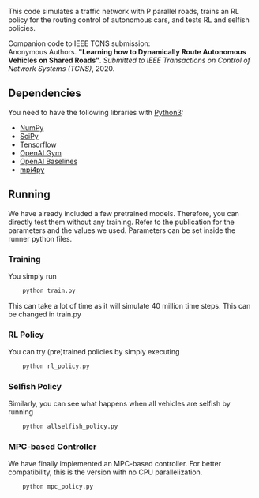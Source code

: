 This code simulates a traffic network with P parallel roads, trains an RL policy for the routing control of autonomous cars, and tests RL and selfish policies.

Companion code to IEEE TCNS submission:  
Anonymous Authors. **"Learning how to Dynamically Route Autonomous Vehicles on Shared Roads"**. _Submitted to_ *IEEE Transactions on Control of Network Systems (TCNS)*, 2020.

## Dependencies
You need to have the following libraries with [Python3](http://www.python.org/downloads):
- [NumPy](https://www.numpy.org/)
- [SciPy](https://www.scipy.org/)
- [Tensorflow](https://www.tensorflow.org/)
- [OpenAI Gym](https://gym.openai.com)
- [OpenAI Baselines](https://github.com/openai/baselines)
- [mpi4py](https://mpi4py.readthedocs.io/en/stable/)


## Running
We have already included a few pretrained models. Therefore, you can directly test them without any training.
Refer to the publication for the parameters and the values we used.
Parameters can be set inside the runner python files.

### Training
You simply run
```python
	python train.py
```
This can take a lot of time as it will simulate 40 million time steps. This can be changed in train.py

### RL Policy
You can try (pre)trained policies by simply executing
```python
	python rl_policy.py
```

### Selfish Policy
Similarly, you can see what happens when all vehicles are selfish by running
```python
	python allselfish_policy.py
```

### MPC-based Controller
We have finally implemented an MPC-based controller. For better compatibility, this is the version with no CPU parallelization.
```python
	python mpc_policy.py
```